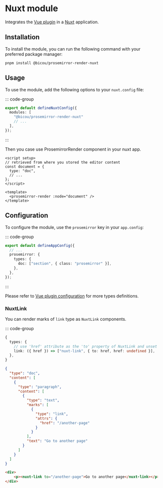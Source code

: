 # Nuxt module

Integrates the [Vue plugin](../vue-plugin/index.md) in a [Nuxt](https://nuxt.com/) application.

## Installation

To install the module, you can run the following command with your preferred package manager:

```shell
pnpm install @bicou/prosemirror-render-nuxt
```


## Usage

To use the module, add the following options to your `nuxt.config` file:

::: code-group

```ts {3} [nuxt.config]
export default defineNuxtConfig({
  modules: [
    "@bicou/prosemirror-render-nuxt"
    // ...
  ],
});
```

:::


Then you case use ProsemirrorRender component in your nuxt app.

```vue
<script setup>
// retrieved from where you stored the editor content  
const document = {
  type: "doc",
  // ...
};
</script>

<template>
  <prosemirror-render :node="document" />
</template>
```


## Configuration

To configure the module, use the `prosemirror` key in your `app.config`:

::: code-group

```ts [app.config]
export default defineAppConfig({
  // ...
  prosemirror: {
    types: {
      doc: ["section", { class: "prosemirror" }],
    },
  },
});
```

::: 

Please refer to [Vue plugin configuration](../vue-plugin/configuration.md) for more types definitions.


### NuxtLink

You can render marks of `link` type as `NuxtLink` components.

::: code-group

```ts [configuration]
{
  types: {
    // use 'href' attribute as the 'to' property of NuxtLink and unset the href
    link: ({ href }) => ["nuxt-link", { to: href, href: undefined }],
  },
}
```

```json [document]
{
  "type": "doc",
  "content": [
    {
      "type": "paragraph",
      "content": [
        {
          "type": "text",
          "marks": [
            {
              "type": "link",
              "attrs": {
                "href": "/another-page"
              }
            }
          ],
          "text": "Go to another page"
        }
      ]
    }
  ]
}
```

```html [result]
<div>
    <p><nuxt-link to="/another-page">Go to another page</nuxt-link></p>
</div>
```
